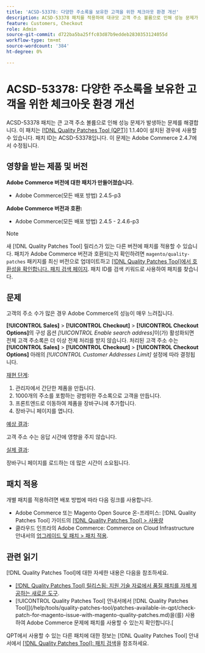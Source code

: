```yaml
---
title: 'ACSD-53378: 다양한 주소록을 보유한 고객을 위한 체크아웃 환경 개선'
description: ACSD-53378 패치를 적용하여 대규모 고객 주소 볼륨으로 인해 성능 문제가 발생하는 Adobe Commerce 문제를 해결합니다.
feature: Customers, Checkout
role: Admin
source-git-commit: d722ba5ba25ffc03d87b9eddeb2830353124055d
workflow-type: tm+mt
source-wordcount: '384'
ht-degree: 0%

---
```


# ACSD-53378: 다양한 주소록을 보유한 고객을 위한 체크아웃 환경 개선

ACSD-53378 패치는 큰 고객 주소 볼륨으로 인해 성능 문제가 발생하는 문제를 해결합니다. 이 패치는 [[!DNL Quality Patches Tool (QPT)]](https://experienceleague.adobe.com/en/docs/commerce-knowledge-base/kb/announcements/commerce-announcements/magento-quality-patches-released-new-tool-to-self-serve-quality-patches) 1.1.40이 설치된 경우에 사용할 수 있습니다. 패치 ID는 ACSD-53378입니다. 이 문제는 Adobe Commerce 2.4.7에서 수정됩니다.

## 영향을 받는 제품 및 버전

**Adobe Commerce 버전에 대한 패치가 만들어졌습니다.**

* Adobe Commerce(모든 배포 방법) 2.4.5-p3

**Adobe Commerce 버전과 호환:**

* Adobe Commerce(모든 배포 방법) 2.4.5 - 2.4.6-p3

>[!NOTE]
>
>새 [!DNL Quality Patches Tool] 릴리스가 있는 다른 버전에 패치를 적용할 수 있습니다. 패치가 Adobe Commerce 버전과 호환되는지 확인하려면 `magento/quality-patches` 패키지를 최신 버전으로 업데이트하고 [[!DNL Quality Patches Tool]에서 호환성을 확인합니다. 패치 검색 페이지](https://experienceleague.adobe.com/tools/commerce-quality-patches/index.html). 패치 ID를 검색 키워드로 사용하여 패치를 찾습니다.

## 문제

고객의 주소 수가 많은 경우 Adobe Commerce의 성능이 매우 느려집니다.

**[!UICONTROL Sales]** > **[!UICONTROL Checkout]** > **[!UICONTROL Checkout Options]**&#x200B;의 구성 옵션 *[!UICONTROL Enable search address]*&#x200B;이(가) 활성화되면 전체 고객 주소록은 더 이상 전체 처리를 받지 않습니다. 처리된 고객 주소 수는 **[!UICONTROL Sales]** > **[!UICONTROL Checkout]** > **[!UICONTROL Checkout Options]** 아래의 *[!UICONTROL Customer Addresses Limit]* 설정에 따라 결정됩니다.

<u>재현 단계</u>:

1. 관리자에서 간단한 제품을 만듭니다.
1. 1000개의 주소를 포함하는 광범위한 주소록으로 고객을 만듭니다.
1. 프론트엔드로 이동하여 제품을 장바구니에 추가합니다.
1. 장바구니 페이지를 엽니다.

<u>예상 결과</u>:

고객 주소 수는 응답 시간에 영향을 주지 않습니다.

<u>실제 결과</u>:

장바구니 페이지를 로드하는 데 많은 시간이 소요됩니다.

## 패치 적용

개별 패치를 적용하려면 배포 방법에 따라 다음 링크를 사용합니다.

* Adobe Commerce 또는 Magento Open Source 온-프레미스: [!DNL Quality Patches Tool] 가이드의 [[!DNL Quality Patches Tool] > 사용량](https://experienceleague.adobe.com/docs/commerce-operations/tools/quality-patches-tool/usage.html)
* 클라우드 인프라의 Adobe Commerce: Commerce on Cloud Infrastructure 안내서의 [업그레이드 및 패치 > 패치 적용](https://experienceleague.adobe.com/docs/commerce-cloud-service/user-guide/develop/upgrade/apply-patches.html).

## 관련 읽기

[!DNL Quality Patches Tool]에 대한 자세한 내용은 다음을 참조하세요.

* [[!DNL Quality Patches Tool] 릴리스됨: 지원 기술 자료에서 품질 패치를 자체 제공하는 새로운 도구](https://experienceleague.adobe.com/en/docs/commerce-knowledge-base/kb/announcements/commerce-announcements/magento-quality-patches-released-new-tool-to-self-serve-quality-patches).
* [!UICONTROL Quality Patches Tool] 안내서에서  [!DNL Quality Patches Tool]](/help/tools/quality-patches-tool/patches-available-in-qpt/check-patch-for-magento-issue-with-magento-quality-patches.md)을(를) 사용하여 Adobe Commerce 문제에 패치를 사용할 수 있는지 확인합니다.[


QPT에서 사용할 수 있는 다른 패치에 대한 정보는 [!DNL Quality Patches Tool] 안내서에서 [[!DNL Quality Patches Tool]: 패치 검색](https://experienceleague.adobe.com/tools/commerce-quality-patches/index.html)을 참조하세요.
